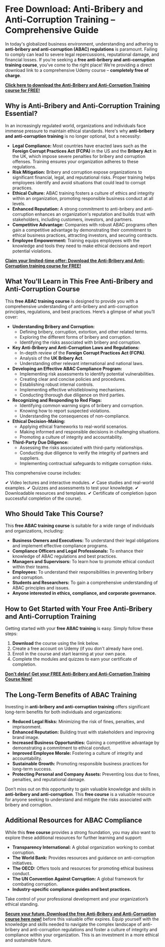 # Free Download: Anti-Bribery and Anti-Corruption Training – Comprehensive Guide

In today's globalized business environment, understanding and adhering to **anti-bribery and anti-corruption (ABAC) regulations** is paramount. Failing to comply can lead to severe legal repercussions, reputational damage, and financial losses. If you're seeking a **free anti-bribery and anti-corruption training course**, you’ve come to the right place! We’re providing a direct download link to a comprehensive Udemy course – **completely free of charge**.

[**Click here to download the Anti-Bribery and Anti-Corruption Training course for FREE!**](https://udemywork.com/anti-bribery-and-anti-corruption-training)

## Why is Anti-Bribery and Anti-Corruption Training Essential?

In an increasingly regulated world, organizations and individuals face immense pressure to maintain ethical standards. Here's why **anti-bribery and anti-corruption training** is no longer optional, but a necessity:

*   **Legal Compliance:** Most countries have enacted laws such as the **Foreign Corrupt Practices Act (FCPA)** in the US and the **Bribery Act** in the UK, which impose severe penalties for bribery and corruption offenses. Training ensures your organization adheres to these regulations.
*   **Risk Mitigation:** Bribery and corruption expose organizations to significant financial, legal, and reputational risks. Proper training helps employees identify and avoid situations that could lead to corrupt practices.
*   **Ethical Culture:** ABAC training fosters a culture of ethics and integrity within an organization, promoting responsible business conduct at all levels.
*   **Enhanced Reputation:** A strong commitment to anti-bribery and anti-corruption enhances an organization's reputation and builds trust with stakeholders, including customers, investors, and partners.
*   **Competitive Advantage:** Companies with robust ABAC programs often gain a competitive advantage by demonstrating their commitment to ethical business practices, attracting investors, and securing contracts.
*   **Employee Empowerment:** Training equips employees with the knowledge and tools they need to make ethical decisions and report potential violations.

[**Claim your limited-time offer: Download the Anti-Bribery and Anti-Corruption training course for FREE!**](https://udemywork.com/anti-bribery-and-anti-corruption-training)

## What You'll Learn in This Free Anti-Bribery and Anti-Corruption Course

This **free ABAC training course** is designed to provide you with a comprehensive understanding of anti-bribery and anti-corruption principles, regulations, and best practices. Here’s a glimpse of what you’ll cover:

*   **Understanding Bribery and Corruption:**
    *   Defining bribery, corruption, extortion, and other related terms.
    *   Exploring the different forms of bribery and corruption.
    *   Identifying the risks associated with bribery and corruption.
*   **Key Anti-Bribery and Anti-Corruption Laws and Regulations:**
    *   In-depth review of the **Foreign Corrupt Practices Act (FCPA)**.
    *   Analysis of the **UK Bribery Act**.
    *   Understanding other relevant international and national laws.
*   **Developing an Effective ABAC Compliance Program:**
    *   Implementing risk assessments to identify potential vulnerabilities.
    *   Creating clear and concise policies and procedures.
    *   Establishing robust internal controls.
    *   Implementing effective whistleblowing mechanisms.
    *   Conducting thorough due diligence on third parties.
*   **Recognizing and Responding to Red Flags:**
    *   Identifying common warning signs of bribery and corruption.
    *   Knowing how to report suspected violations.
    *   Understanding the consequences of non-compliance.
*   **Ethical Decision-Making:**
    *   Applying ethical frameworks to real-world scenarios.
    *   Making informed and responsible decisions in challenging situations.
    *   Promoting a culture of integrity and accountability.
*   **Third-Party Due Diligence:**
    *   Assessing the risks associated with third-party relationships.
    *   Conducting due diligence to verify the integrity of partners and suppliers.
    *   Implementing contractual safeguards to mitigate corruption risks.

This comprehensive course includes:

✔ Video lectures and interactive modules.
✔ Case studies and real-world examples.
✔ Quizzes and assessments to test your knowledge.
✔ Downloadable resources and templates.
✔ Certificate of completion (upon successful completion of the course).

## Who Should Take This Course?

This **free ABAC training course** is suitable for a wide range of individuals and organizations, including:

*   **Business Owners and Executives:** To understand their legal obligations and implement effective compliance programs.
*   **Compliance Officers and Legal Professionals:** To enhance their knowledge of ABAC regulations and best practices.
*   **Managers and Supervisors:** To learn how to promote ethical conduct within their teams.
*   **Employees:** To understand their responsibilities in preventing bribery and corruption.
*   **Students and Researchers:** To gain a comprehensive understanding of ABAC principles and issues.
*   **Anyone interested in ethics, compliance, and corporate governance.**

## How to Get Started with Your Free Anti-Bribery and Anti-Corruption Training

Getting started with your **free ABAC training** is easy. Simply follow these steps:

1.  **Download** the course using the link below.
2.  Create a free account on Udemy (if you don't already have one).
3.  Enroll in the course and start learning at your own pace.
4.  Complete the modules and quizzes to earn your certificate of completion.

[**Don't delay! Get your FREE Anti-Bribery and Anti-Corruption Training Course Now!**](https://udemywork.com/anti-bribery-and-anti-corruption-training)

## The Long-Term Benefits of ABAC Training

Investing in **anti-bribery and anti-corruption training** offers significant long-term benefits for both individuals and organizations:

*   **Reduced Legal Risks:** Minimizing the risk of fines, penalties, and imprisonment.
*   **Enhanced Reputation:** Building trust with stakeholders and improving brand image.
*   **Increased Business Opportunities:** Gaining a competitive advantage by demonstrating a commitment to ethical conduct.
*   **Improved Employee Morale:** Fostering a culture of integrity and accountability.
*   **Sustainable Growth:** Promoting responsible business practices for long-term success.
*   **Protecting Personal and Company Assets:** Preventing loss due to fines, penalties, and reputational damage.

Don’t miss out on this opportunity to gain valuable knowledge and skills in **anti-bribery and anti-corruption**. This **free course** is a valuable resource for anyone seeking to understand and mitigate the risks associated with bribery and corruption.

## Additional Resources for ABAC Compliance

While this **free course** provides a strong foundation, you may also want to explore these additional resources for further learning and support:

*   **Transparency International:** A global organization working to combat corruption.
*   **The World Bank:** Provides resources and guidance on anti-corruption initiatives.
*   **The OECD:** Offers tools and resources for promoting ethical business conduct.
*   **The UN Convention Against Corruption:** A global framework for combating corruption.
*   **Industry-specific compliance guides and best practices.**

Take control of your professional development and your organization’s ethical standing.

**[Secure your future. Download the free Anti-Bribery and Anti-Corruption course here now!](https://udemywork.com/anti-bribery-and-anti-corruption-training)** before this valuable offer expires. Equip yourself with the knowledge and skills needed to navigate the complex landscape of anti-bribery and anti-corruption regulations and foster a culture of integrity and compliance within your organization. This is an investment in a more ethical and sustainable future.
